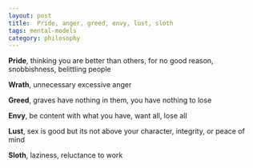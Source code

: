 ```yaml
---
layout: post
title:  Pride, anger, greed, envy, lust, sloth 
tags: mental-models
category: philosophy
--- 
```


**Pride**, thinking you are better than others, for no good reason, snobbishness, belittling people

**Wrath**, unnecessary excessive anger

**Greed**, graves have nothing in them, you have nothing to lose

**Envy**, be content with what you have, want all, lose all 

**Lust**, sex is good but its not above your character, integrity, or peace of mind

**Sloth**, laziness, reluctance to work


